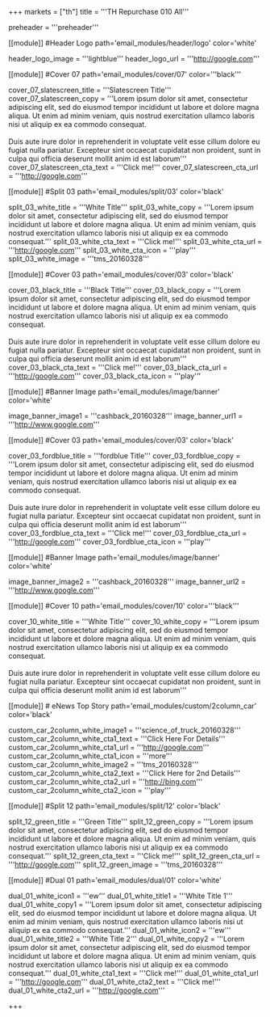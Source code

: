 +++
markets = ["th"]
title = '''TH Repurchase 010 All'''

preheader = '''preheader'''

[[module]] #Header Logo
path='email_modules/header/logo'
color='white'

  header_logo_image = '''lightblue'''
  header_logo_url = '''http://google.com'''

[[module]] #Cover 07
path='email_modules/cover/07'
color='''black'''

  cover_07_slatescreen_title = '''Slatescreen Title'''
  cover_07_slatescreen_copy = '''Lorem ipsum dolor sit amet, consectetur adipiscing elit, sed do eiusmod tempor incididunt ut labore et dolore magna aliqua. Ut enim ad minim veniam, quis nostrud exercitation ullamco laboris nisi ut aliquip ex ea commodo consequat.<br><br>Duis aute irure dolor in reprehenderit in voluptate velit esse cillum dolore eu fugiat nulla pariatur. Excepteur sint occaecat cupidatat non proident, sunt in culpa qui officia deserunt mollit anim id est laborum'''
  cover_07_slatescreen_cta_text = '''Click me!'''
  cover_07_slatescreen_cta_url = '''http://google.com'''

[[module]] #Split 03
path='email_modules/split/03'
color='black'

  split_03_white_title = '''White Title'''
  split_03_white_copy = '''Lorem ipsum dolor sit amet, consectetur adipiscing elit, sed do eiusmod tempor incididunt ut labore et dolore magna aliqua. Ut enim ad minim veniam, quis nostrud exercitation ullamco laboris nisi ut aliquip ex ea commodo consequat.'''
  split_03_white_cta_text = '''Click me!'''
  split_03_white_cta_url = '''http://google.com'''
  split_03_white_cta_icon = '''play'''
  split_03_white_image = '''tms_20160328'''

[[module]] #Cover 03
path='email_modules/cover/03'
color='black'

  cover_03_black_title = '''Black Title'''
  cover_03_black_copy = '''Lorem ipsum dolor sit amet, consectetur adipiscing elit, sed do eiusmod tempor incididunt ut labore et dolore magna aliqua. Ut enim ad minim veniam, quis nostrud exercitation ullamco laboris nisi ut aliquip ex ea commodo consequat.<br><br>Duis aute irure dolor in reprehenderit in voluptate velit esse cillum dolore eu fugiat nulla pariatur. Excepteur sint occaecat cupidatat non proident, sunt in culpa qui officia deserunt mollit anim id est laborum'''
  cover_03_black_cta_text = '''Click me!'''
  cover_03_black_cta_url = '''http://google.com'''
  cover_03_black_cta_icon = '''play'''

[[module]] #Banner Image
path='email_modules/image/banner'
color='white'

  image_banner_image1 = '''cashback_20160328'''
  image_banner_url1 = '''http://www.google.com'''

[[module]] #Cover 03
path='email_modules/cover/03'
color='black'

  cover_03_fordblue_title = '''fordblue Title'''
  cover_03_fordblue_copy = '''Lorem ipsum dolor sit amet, consectetur adipiscing elit, sed do eiusmod tempor incididunt ut labore et dolore magna aliqua. Ut enim ad minim veniam, quis nostrud exercitation ullamco laboris nisi ut aliquip ex ea commodo consequat.<br><br>Duis aute irure dolor in reprehenderit in voluptate velit esse cillum dolore eu fugiat nulla pariatur. Excepteur sint occaecat cupidatat non proident, sunt in culpa qui officia deserunt mollit anim id est laborum'''
  cover_03_fordblue_cta_text = '''Click me!'''
  cover_03_fordblue_cta_url = '''http://google.com'''
  cover_03_fordblue_cta_icon = '''play'''

[[module]] #Banner Image
path='email_modules/image/banner'
color='white'

  image_banner_image2 = '''cashback_20160328'''
  image_banner_url2 = '''http://www.google.com'''

[[module]] #Cover 10
path='email_modules/cover/10'
color='''black'''
 
  cover_10_white_title = '''White Title'''
  cover_10_white_copy = '''Lorem ipsum dolor sit amet, consectetur adipiscing elit, sed do eiusmod tempor incididunt ut labore et dolore magna aliqua. Ut enim ad minim veniam, quis nostrud exercitation ullamco laboris nisi ut aliquip ex ea commodo consequat.<br><br>Duis aute irure dolor in reprehenderit in voluptate velit esse cillum dolore eu fugiat nulla pariatur. Excepteur sint occaecat cupidatat non proident, sunt in culpa qui officia deserunt mollit anim id est laborum'''
    
[[module]] # eNews Top Story
path='email_modules/custom/2column_car'
color='black'

  custom_car_2column_white_image1 = '''science_of_truck_20160328'''
  custom_car_2column_white_cta1_text = '''Click Here For Details'''
  custom_car_2column_white_cta1_url = '''http://google.com'''
  custom_car_2column_white_cta1_icon = '''more'''
  custom_car_2column_white_image2 = '''tms_20160328'''
  custom_car_2column_white_cta2_text = '''Click Here for 2nd Details'''
  custom_car_2column_white_cta2_url = '''http://bing.com'''
  custom_car_2column_white_cta2_icon = '''play'''

[[module]] #Split 12
path='email_modules/split/12'
color='black'

  split_12_green_title = '''Green Title'''
  split_12_green_copy = '''Lorem ipsum dolor sit amet, consectetur adipiscing elit, sed do eiusmod tempor incididunt ut labore et dolore magna aliqua. Ut enim ad minim veniam, quis nostrud exercitation ullamco laboris nisi ut aliquip ex ea commodo consequat.'''
  split_12_green_cta_text = '''Click me!'''
  split_12_green_cta_url = '''http://google.com'''
  split_12_green_image = '''tms_20160328'''

[[module]] #Dual 01
path='email_modules/dual/01'
color='white'

  dual_01_white_icon1 = '''ew'''
  dual_01_white_title1 = '''White Title 1'''
  dual_01_white_copy1 = '''Lorem ipsum dolor sit amet, consectetur adipiscing elit, sed do eiusmod tempor incididunt ut labore et dolore magna aliqua. Ut enim ad minim veniam, quis nostrud exercitation ullamco laboris nisi ut aliquip ex ea commodo consequat.'''
  dual_01_white_icon2 = '''ew'''
  dual_01_white_title2 = '''White Title 2'''
  dual_01_white_copy2 = '''Lorem ipsum dolor sit amet, consectetur adipiscing elit, sed do eiusmod tempor incididunt ut labore et dolore magna aliqua. Ut enim ad minim veniam, quis nostrud exercitation ullamco laboris nisi ut aliquip ex ea commodo consequat.'''
  dual_01_white_cta1_text = '''Click me!'''
  dual_01_white_cta1_url = '''http://google.com'''
  dual_01_white_cta2_text = '''Click me!'''
  dual_01_white_cta2_url = '''http://google.com'''

+++